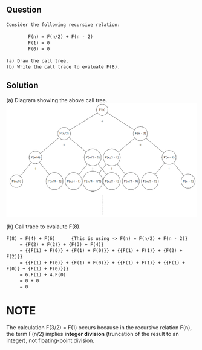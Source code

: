 ## Question

```
Consider the following recursive relation:

        F(n) = F(n/2) + F(n - 2)
        F(1) = 0
        F(0) = 0

(a) Draw the call tree.
(b) Write the call trace to evaluate F(8).
```

## Solution

(a) Diagram showing the above call tree.
![Diagram of a call tree](images/Call_Tree.png)

(b) Call trace to evalaute F(8).

```
F(8) = F(4) + F(6)      {This is using -> F(n) = F(n/2) + F(n - 2)}
     = {F(2) + F(2)} + {F(3) + F(4)}
     = {{F(1) + F(0)} + {F(1) + F(0)}} + {{F(1) + F(1)} + {F(2) + F(2)}}
     = {{F(1) + F(0)} + {F(1) + F(0)}} + {{F(1) + F(1)} + {{F(1) + F(0)} + {F(1) + F(0)}}}
     = 6.F(1) + 4.F(0)
     = 0 + 0
     = 0
```

# NOTE
The calculation F(3/2) = F(1) occurs because in the recursive relation F(n),
the term F(n/2) implies **integer division** (truncation of the result to an integer),
not floating-point division.